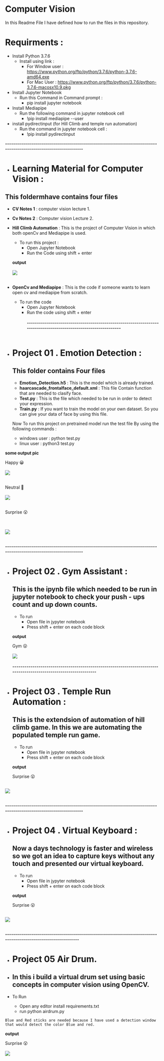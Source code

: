 # **Computer Vision**
In this Readme File I have defined how to run the files in this repository.

# Requirments :
* Install Python 3.7.6
    * Install using link :
        * For Window user : https://www.python.org/ftp/python/3.7.6/python-3.7.6-amd64.exe
        * For Mac User  : https://www.python.org/ftp/python/3.7.6/python-3.7.6-macosx10.9.pkg
* Install Jupyter Notebook
    * Run this Command in Command prompt :
        * pip install jupyter notebook
* Install Mediapipe
    * Run the following command in jupyter notebook cell
         * !pip install mediapipe --user
* install pydirectinput (for Hill Climb and temple run automation)
    * Run the command in jupyter notebook cell :
         * !pip install pydirectinput

**-------------------------------------------------------------------------------------------------------------------**
* # Learning Material for Computer Vision :
## This foldermhave contains four files
  
   * **CV Notes 1** : computer vision lecture 1.
   * **Cv Notes 2** : Computer vision Lecture 2. 
   * **Hill Climb Automation**  :  This is the project of Computer Vision in which both openCv and Mediapipe is used. 
        *   To run this project : 
            * Open Jupyter Notebook
            * Run the Code using shift + enter

        **output**
        <br><br>
        <img src="image/hil.jpeg"><br><br>
         
   
   * **OpenCv and Mediapipe** : This is the code if someone wants to learn open cv and mediapipe from scratch.
        * To run the code 
             * Open Jupyter Notebook
             * Run the code using shift + enter
<br><br>
**-----------------------------------------------------------------------------------------------------------------**
<br><br>

* # Project 01 .   Emotion Detection :
  ## This folder contains Four files
   
   * **Emotion_Detection.h5** : This is the model which is already trained.
   * **haarcascade_frontalface_default.xml** : This file Contain function that are needed to clasify face.
   * **Test.py**  : This is the file which needed to be run in order to detect your expression.
   * **Train.py** : If you want to train the model on your own dataset. So you can give your data of face by using this file.

    Now To run this project on pretrained model run the test file By using the following commands :

    * windows user  : python test.py
    * linux user  : python3 test.py
    
**some output pic**

Happy 😀
<br><br>
<img src="image/Emotion1.jpeg">
<br><br>

Neutral 🙂
<br><br>
<img src="image/Emotion2.jpeg">
<br><br>
    
Surprise 😮

<br><br>
<img src="image/Emotion3.jpeg">
<br><br>

**-------------------------------------------------------------------------------------------------------------------**
* # Project 02 . Gym Assistant : 
    ## This is the ipynb file which needed to be run in jupyter notebook to check your push - ups count and up down counts.

    * To run 
        * Open file in jypyter notebook
        * Press shift + enter on each code block

    **output**

    Gym 😮
        <br><br>
        <img src="image/Gym.jpeg"><br><br>
**-------------------------------------------------------------------------------------------------------------------**

* # Project 03 . Temple Run Automation  : 
    ## This is the extendsion of automation of hill climb game. In this we are automating the  populated temple run game.

    * To run 
        * Open file in jypyter notebook
        * Press shift + enter on each code block

    **output**

     Surprise 😮
        <br><br>
<img src="image/Temple.jpeg">
<br><br>

**-------------------------------------------------------------------------------------------------------------------**
* # Project 04 . Virtual Keyboard  : 
    ##  Now a days technology is faster and wireless so we got an idea to capture keys without any touch and presented our virtual keyboard.

    * To run 
        * Open file in jypyter notebook
        * Press shift + enter on each code block

    **output**

    Surprise 😮
        <br><br>
<img src="image/keyboard.jpeg">
<br><br>

**-----------------------------------------------------------------------------------------------------------------**
    
* # Project 05 Air Drum. 
*    ## In this i build a virtual drum set using basic concepts in computer vision using OpenCV. 

* To Run 
    * Open any editor install requirements.txt
    * run python airdrum.py

`Blue and Red sticks are needed because I have used a detection window that would detect the color Blue and red.`

**output**

Surprise 😮
<br><br>
<img src="image/airdrum.png">
<br><br>




